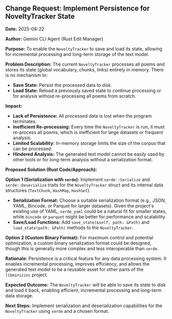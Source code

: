 ## Change Request: Implement Persistence for NoveltyTracker State

**Date:** 2025-08-22

**Author:** Gemini CLI Agent (Rust Edit Manager)

**Purpose:**
To enable the `NoveltyTracker` to save and load its state, allowing for incremental processing and long-term storage of the text model.

**Problem Description:**
The current `NoveltyTracker` processes all poems and stores its state (global vocabulary, chunks, links) entirely in memory. There is no mechanism to:
*   **Save State:** Persist the processed data to disk.
*   **Load State:** Reload a previously saved state to continue processing or for analysis without re-processing all poems from scratch.

**Impact:**
*   **Lack of Persistence:** All processed data is lost when the program terminates.
*   **Inefficient Re-processing:** Every time the `NoveltyTracker` is run, it must re-process all poems, which is inefficient for large datasets or frequent analysis.
*   **Limited Scalability:** In-memory storage limits the size of the corpus that can be processed.
*   **Hindered Analysis:** The generated text model cannot be easily used by other tools or for long-term analysis without a serialization format.

**Proposed Solution (Rust Code/Approach):**

**Option 1 (Serialization with `serde`):**
Implement `serde::Serialize` and `serde::Deserialize` traits for the `NoveltyTracker` struct and its internal data structures (`TextChunk`, `HashMap`, `HashSet`).
*   **Serialization Format:** Choose a suitable serialization format (e.g., JSON, YAML, Bincode, or Parquet for larger datasets). Given the project's existing use of YAML, `serde_yaml` could be a natural fit for smaller states, while `bincode` or `parquet` might be better for performance and scalability.
*   **Save/Load Functions:** Add `save_state(&self, path: &Path)` and `load_state(path: &Path)` methods to the `NoveltyTracker`.

**Option 2 (Custom Binary Format):**
For maximum control and potential optimization, a custom binary serialization format could be designed, though this is generally more complex and less interoperable than `serde`.

**Rationale:**
Persistence is a critical feature for any data processing system. It enables incremental processing, improves efficiency, and allows the generated text model to be a reusable asset for other parts of the `libminizinc` project.

**Expected Outcome:**
The `NoveltyTracker` will be able to save its state to disk and load it back, enabling efficient, incremental processing and long-term data storage.

**Next Steps:**
Implement serialization and deserialization capabilities for the `NoveltyTracker` using `serde` and a chosen format.
